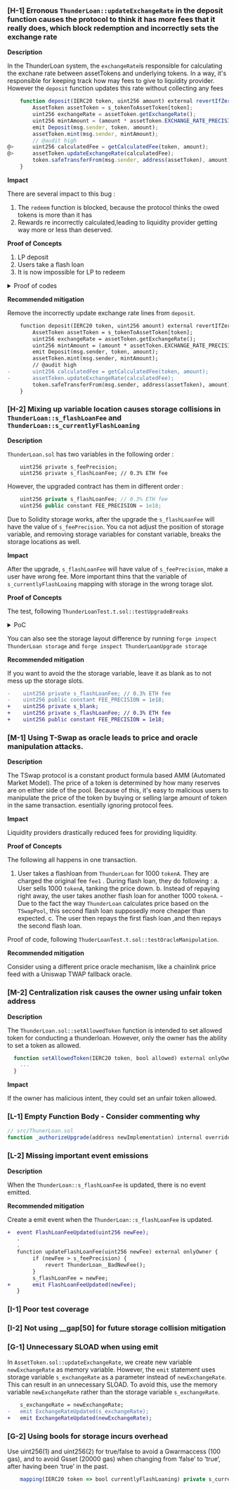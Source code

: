 ### [H-1] Erronous `ThunderLoan::updateExchangeRate` in the deposit function causes the protocol to think it has more fees that it really does, which block redemption and incorrectly sets the exchange rate

**Description**

In the ThunderLoan system, the `exchangeRate`is responsible for calculating the exchane rate between assetTokens and underlying tokens. In a way, it's responsible for keeping track how may fees to give to liquidity provider. However the `deposit` function updates this rate without collecting any fees

```javascript
    function deposit(IERC20 token, uint256 amount) external revertIfZero(amount) revertIfNotAllowedToken(token) {
        AssetToken assetToken = s_tokenToAssetToken[token];
        uint256 exchangeRate = assetToken.getExchangeRate();
        uint256 mintAmount = (amount * assetToken.EXCHANGE_RATE_PRECISION()) / exchangeRate;
        emit Deposit(msg.sender, token, amount);
        assetToken.mint(msg.sender, mintAmount);
        // @audit high 
@>      uint256 calculatedFee = getCalculatedFee(token, amount);
@>      assetToken.updateExchangeRate(calculatedFee);
        token.safeTransferFrom(msg.sender, address(assetToken), amount);
    }
```

**Impact**

There are several impact to this bug :

1. The `redeem` function is blocked, because the protocol thinks the owed tokens is more than it has
2. Rewards re incorrectly calculated,leading to liquidity provider getting way more or less than deserved.

**Proof of Concepts**

1. LP deposit
2. Users take a flash loan
3. It is now impossible for LP to redeem

<details>
<summary> Proof of codes </summary>

```javascript
function testCantRedeemAfterFlashLoan() public setAllowedToken hasDeposits {
        uint256 amountToBorrow = AMOUNT * 10;        
        vm.startPrank(user);
        tokenA.mint(address(mockFlashLoanReceiver), AMOUNT);
        thunderLoan.flashloan(address(mockFlashLoanReceiver), tokenA, amountToBorrow, "");
        vm.stopPrank();

        vm.startPrank(liquidityProvider);
        thunderLoan.redeem(tokenA, type(uint256).max);
        vm.stopPrank();
    }
```
</details>

**Recommended mitigation**

Remove the incorrectly update exchange rate lines from `deposit`.

```diff
    function deposit(IERC20 token, uint256 amount) external revertIfZero(amount) revertIfNotAllowedToken(token) {
        AssetToken assetToken = s_tokenToAssetToken[token];
        uint256 exchangeRate = assetToken.getExchangeRate();
        uint256 mintAmount = (amount * assetToken.EXCHANGE_RATE_PRECISION()) / exchangeRate;
        emit Deposit(msg.sender, token, amount);
        assetToken.mint(msg.sender, mintAmount);
        // @audit high 
-       uint256 calculatedFee = getCalculatedFee(token, amount);
-       assetToken.updateExchangeRate(calculatedFee);
        token.safeTransferFrom(msg.sender, address(assetToken), amount);
    }
```

### [H-2] Mixing up variable location causes storage collisions in `ThunderLoan::s_flashLoanFee` and `ThunderLoan::s_currentlyFlashLoaning`

**Description**

`ThunderLoan.sol` has two variables in the following order : 

```javascrript
    uint256 private s_feePrecision;
    uint256 private s_flashLoanFee; // 0.3% ETH fee
```

However, the upgraded contract has them in different order :

```javascript
    uint256 private s_flashLoanFee; // 0.3% ETH fee
    uint256 public constant FEE_PRECISION = 1e18;
```

Due to Solidity storage works, after the upgrade the `s_flashLoanFee` will have the value of `s_feePrecision`. You ca not adjust the position of storage variable, and removing storage variables for constant variable, breaks the storage locations as well.

**Impact**

After the upgrade, `s_flashLoanFee` will have value of `s_feePrecision`, make a user have wrong fee. More important thins that the variable of `s_currentlyFlashLoaing` mapping with storage in the wrong torage slot.

**Proof of Concepts**

The test, following `ThunderLoanTest.t.sol::testUpgradeBreaks`

<details>
<Summary>PoC</Summary>

```javascript
 function testUpgradeBreaks() public {
        uint256 feeBefore = thunderLoan.getFee();

        vm.startPrank(thunderLoan.owner());
        ThunderLoanUpgraded upgrade = new ThunderLoanUpgraded();
        thunderLoan.upgradeToAndCall(address(upgrade), "");
        vm.stopPrank();

        uint256 feeAfter = thunderLoan.getFee();

        console.log("fee before :", feeBefore);
        console.log("fee after :", feeAfter);

        assert(feeBefore != feeAfter);
    }
```

</details>

You can also see the storage layout difference by running `forge inspect ThunderLoan storage` and `forge inspect ThunderLoanUpgrade storage`

**Recommended mitigation**

If you want to avoid the the storage variable, leave it as blank as to not mess up the storage slots.

```diff
-    uint256 private s_flashLoanFee; // 0.3% ETH fee
-    uint256 public constant FEE_PRECISION = 1e18;
+    uint256 private s_blank;
+    uint256 private s_flashLoanFee; // 0.3% ETH fee
+    uint256 public constant FEE_PRECISION = 1e18;
```


### [M-1] Using T-Swap as oracle leads to price and oracle manipulation attacks.

**Description**

The TSwap protocol is a constant product formula based AMM (Automated Market Model). The price of a token is determined by how many reserves are on either side of the pool. Because of this, it's easy to malicious users to manipulate the price of the token by buying or selling large amount of token in the same transaction. esentially ignoring protocol fees.

**Impact**

Liquidity providers drastically reduced fees for providing liquidity. 

**Proof of Concepts**

The following all happens in one transaction.

1. User takes a flashloan from `ThunderLoan` for 1000 `tokenA`. They are charged the original fee `fee1` . During flash loan, they do following : 
    a. User sells 1000 `tokenA`, tanking the price down.
    b. Instead of repaying right away, the user takes another flash loan for another 1000 `tokenA`.
        - Due to the fact the way `ThunderLoan` calculates price based on the `TSwapPool`, this second flash loan supposedly more cheaper than expected.
    c. The user then repays the first flash loan ,and then repays the second flash loan.

Proof of code, following `ThuderLoanTest.t.sol::testOracleManipulation`.

**Recommended mitigation**

Consider using a different price oracle mechanism, like a chainlink price feed with a Uniswap TWAP fallback oracle.

### [M-2] Centralization risk causes the owner using unfair token address

**Description**

The `ThunderLoan.sol::setAllowedToken` function is intended to set allowed token for conducting a thunderloan. However, only the owner has the ability to set a token as allowed.

```javascript
  function setAllowedToken(IERC20 token, bool allowed) external onlyOwner returns (AssetToken) {
    ...
  }
```

**Impact**

If the owner has malicious intent, they could set an unfair token allowed.


### [L-1] Empty Function Body - Consider commenting why

```javascript
// src/ThunerLoan.sol
function _authorizeUpgrade(address newImplementation) internal override onlyOwner { }
```
### [L-2] Missing important event emissions

**Description**

When the `ThunderLoan::s_flashLoanFee` is updated, there is no event emitted.

**Recommended mitigation**

Create a emit event when the `ThunderLoan::s_flashLoanFee` is updated.

```diff
+  event FlashLoanFeeUpdated(uint256 newFee);
   .
   .
   function updateFlashLoanFee(uint256 newFee) external onlyOwner {
        if (newFee > s_feePrecision) {
            revert ThunderLoan__BadNewFee();
        }
        s_flashLoanFee = newFee;
+       emit FlashLoanFeeUpdated(newFee); 
   }
```

### [I-1] Poor test coverage

### [I-2] Not using __gap[50] for future storage collision mitigation

### [G-1] Unnecessary SLOAD when using emit

In `AssetToken.sol::updateExchangeRate`, we create new variable `newExchangeRate` as memory variable. However, the `emit` statement uses storage variable `s_exchangeRate` as a parameter instead of `newExchangeRate`. This can result in an unnecessary SLOAD. To avoid this, use the memory variable `newExchangeRate` rather than the storage variable `s_exchangeRate`.

```diff
    s_exchangeRate = newExchangeRate;
-   emit ExchangeRateUpdated(s_exchangeRate);
+   emit ExchangeRateUpdated(newExchangeRate);
```

### [G-2] Using bools for storage incurs overhead

Use uint256(1) and uint256(2) for true/false to avoid a Gwarmaccess (100 gas), and to avoid Gsset (20000 gas) when changing from ‘false’ to ‘true’, after having been ‘true’ in the past.

```javascript
    mapping(IERC20 token => bool currentlyFlashLoaning) private s_currentlyFlashLoaning;
```
